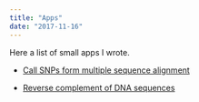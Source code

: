 ```yaml
---
title: "Apps"
date: "2017-11-16"
---
```


Here a list of small apps I wrote.

- [Call SNPs form multiple sequence alignment](/apps/call-snps-from-multiple-sequence-alignment/)

- [Reverse complement of DNA sequences](/apps/reverse-complement-dna-sequences/)
